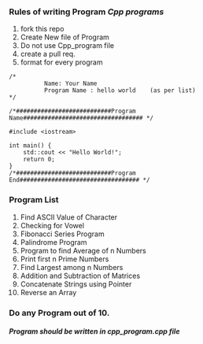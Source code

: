 ### Rules of writing Program ***Cpp programs***
<ol>
          <li>fork this repo</li>
          <li>Create New file of Program</li>
          <li>Do not use Cpp_program file</li>
          <li>create a pull req.</li>
<li>format for every program</li>
</ol> 

```
/*       
          Name: Your Name
          Program Name : hello world    (as per list)                           
*/

/*###########################Program Name################################## */

#include <iostream>

int main() {
    std::cout << "Hello World!";
    return 0;
}
/*###########################Program End################################## */
```
### Program List
<ol>
<li>Find ASCII Value of Character</li>
<li>Checking for Vowel </li>
<li> Fibonacci Series Program</li>
<li>Palindrome Program </li>
<li>Program to find Average of n Numbers </li>
<li>Print first n Prime Numbers </li>
<li> Find Largest among n Numbers</li>
<li>Addition and Subtraction of Matrices </li>
<li>Concatenate Strings using Pointer </li>
<li>Reverse an Array </li>
</ol> 

### Do any Program out of 10.
##### Program should be written in cpp_program.cpp file

